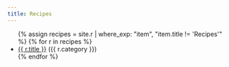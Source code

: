 ```yaml
---
title: Recipes
---
```


<ul class="index">
{% assign recipes = site.r | where_exp: "item", "item.title != 'Recipes'" %}
{% for r in recipes %}
<li><a href="{{ r.url }}">{{ r.title }}</a> ({{ r.category }})</li>
{% endfor %}
</ul>
